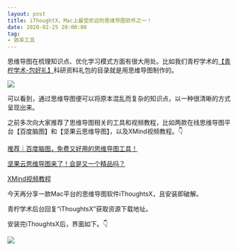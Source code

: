 ```yaml
---
layout: post
title: iThoughtX，Mac上最受欢迎的思维导图软件之一！
date: 2020-02-25 20:00:00
tag: 
- 效率工具
---
```


思维导图在梳理知识点、优化学习模式方面有很大用处。比如我们青柠学术的[【青柠学术-包好礼】](https://mp.weixin.qq.com/s/wAJmnf1rRnwQIXR1l_OzvA)科研资料礼包的目录就是用思维导图制作的。

![](https://tva1.sinaimg.cn/large/0082zybply1gc8ql30ku8j30u02ut7j8.jpg)

可以看到，通过思维导图便可以将原本混乱而复杂的知识点，以一种很清晰的方式呈现出来。

之前多次向大家推荐了思维导图相关的工具和视频教程，比如两款在线思维导图平台【百度脑图】和【坚果云思维导图】，以及XMind视频教程。👇

[推荐｜百度脑图，免费又好用的思维导图工具！](https://mp.weixin.qq.com/s/wIpYjhpKkJqIrwVoL4RTyg)

[坚果云思维导图来了！会是又一个精品吗？](https://mp.weixin.qq.com/s/ltURKGcnkHe8-woSSuQBTg)

[XMind视频教程](https://mp.weixin.qq.com/s/J2SRwKA01RYo3jzow9Rzsw)

今天再分享一款Mac平台的思维导图软件iThoughtsX，且安装即破解。

青柠学术后台回复“iThoughtsX”获取资源下载地址。

安装完iThoughtsX后，界面如下。👇

![](https://tva1.sinaimg.cn/large/0082zybply1gc8qrg4rybj31740q8djc.jpg)

